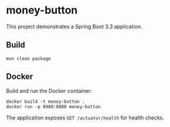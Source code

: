 # money-button

This project demonstrates a Spring Boot 3.3 application.

## Build

```
mvn clean package
```

## Docker

Build and run the Docker container:

```
docker build -t money-button .
docker run -p 8080:8080 money-button
```

The application exposes `GET /actuator/health` for health checks.
